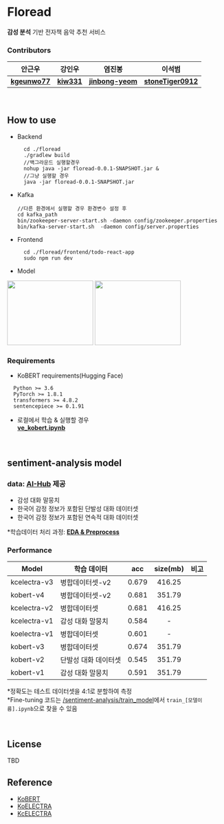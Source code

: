# Floread
**감성 분석** 기반 전자책 음악 추천 서비스

### Contributors
|안근우|강인우|염진봉|이석범|
|----|----|----|----|
|**[kgeunwo77](https://github.com/kgeunwo77)**|**[kiw331](https://github.com/kiw331)**|**[jinbong-yeom](https://github.com/jinbong-yeom)**|**[stoneTiger0912](https://github.com/stoneTiger0912)**|

<br>

## How to use
* Backend
  ```
    cd ./floread
    ./gradlew build
    //백그라운드 실행할경우
    nohup java -jar floread-0.0.1-SNAPSHOT.jar &
    //그냥 실행할 경우
    java -jar floread-0.0.1-SNAPSHOT.jar
  ```
* Kafka
  ```
  //다른 환경에서 실행할 경우 환경변수 설정 후
  cd kafka_path
  bin/zookeeper-server-start.sh -daemon config/zookeeper.properties
  bin/kafka-server-start.sh  -daemon config/server.properties
  ```

* Frontend
  ```
    cd ./floread/frontend/todo-react-app
    sudo npm run dev
  ```

* Model
<img src="https://github.com/Bongwoo2lee/floread/assets/100690081/078bef24-df08-475a-b2c4-c64fc85c4efd"  width="200" height="150"/>
<img src="https://github.com/Bongwoo2lee/floread/assets/100690081/142f04bb-0853-4eb9-a390-33ef8309431f"  width="200" height="150"/>



### Requirements

* KoBERT requirements(Hugging Face)

```
  Python >= 3.6
  PyTorch >= 1.8.1
  transformers >= 4.8.2
  sentencepiece >= 0.1.91
```

* 로컬에서 학습 & 실행할 경우  
  [**ve_kobert.ipynb**](https://github.com/Bongwoo2lee/floread/blob/main/sentiment-analysis/ve_kobert.ipynb)




<br>

## **sentiment-analysis model**
### **data**: [AI-Hub](https://aihub.or.kr/) 제공
+ 감성 대화 말뭉치
+ 한국어 감정 정보가 포함된 단발성 대화 데이터셋
+ 한국어 감정 정보가 포함된 연속적 대화 데이터셋 
   
*학습데이터 처리 과정: [**EDA & Preprocess**](https://github.com/Bongwoo2lee/floread/blob/main/sentiment-analysis/EDA.ipynb)

### Performance
|Model|　　학습 데이터|acc|size(mb)|비고|
|------|:------|---|:----:|---|
|kcelectra-v3|병합데이터셋-v2|0.679|416.25| |
|kobert-v4|병합데이터셋-v2|0.681|351.79| |
|kcelectra-v2|병합데이터셋|0.681|416.25| |
|kcelectra-v1|감성 대화 말뭉치|0.584|-| |
|koelectra-v1|병합데이터셋|0.601|-| |
|kobert-v3|병합데이터셋|0.674|351.79| |
|kobert-v2|단발성 대화 데이터셋|0.545|351.79| |
|kobert-v1|감성 대화 말뭉치|0.591|351.79| |  

*정확도는 테스트 데이터셋을 4:1로 분할하여 측정  
*Fine-tuning 코드는 [/sentiment-analysis/train_model](https://github.com/Bongwoo2lee/floread/tree/main/sentiment-analysis/train_model)에서 `train_[모델이름].ipynb`으로 찾을 수 있음


<!-- Throughput per 100  또는 Processing time pe
최신순
평가 데이터는 split한거 언급
-->
<br>

## License
TBD
<br>


## Reference
- [KoBERT](https://github.com/SKTBrain/KoBERT)
- [KoELECTRA](https://github.com/monologg/KoELECTRA)
- [KcELECTRA](https://github.com/Beomi/KcELECTRA)
